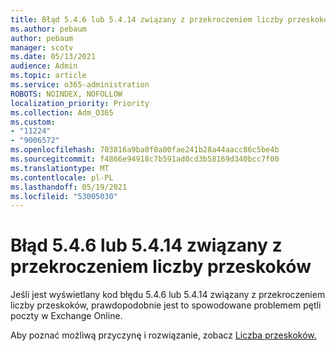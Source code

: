 ```yaml
---
title: Błąd 5.4.6 lub 5.4.14 związany z przekroczeniem liczby przeskoków
ms.author: pebaum
author: pebaum
manager: scotv
ms.date: 05/13/2021
audience: Admin
ms.topic: article
ms.service: o365-administration
ROBOTS: NOINDEX, NOFOLLOW
localization_priority: Priority
ms.collection: Adm_O365
ms.custom:
- "11224"
- "9006572"
ms.openlocfilehash: 703816a9ba0f0a00fae241b28a44aacc86c5be4b
ms.sourcegitcommit: f4866e94918c7b591ad0cd3b58169d340bcc7f00
ms.translationtype: MT
ms.contentlocale: pl-PL
ms.lasthandoff: 05/19/2021
ms.locfileid: "53005030"
---
```

# <a name="error-546-or-5414-related-to-hop-count-exceeded"></a>Błąd 5.4.6 lub 5.4.14 związany z przekroczeniem liczby przeskoków

Jeśli jest wyświetlany kod błędu 5.4.6 lub 5.4.14 związany z przekroczeniem liczby przeskoków, prawdopodobnie jest to spowodowane problemem pętli poczty w Exchange Online.

Aby poznać możliwą przyczynę i rozwiązanie, zobacz [Liczba przeskoków.](/exchange/mail-flow-best-practices/non-delivery-reports-in-exchange-online/fix-error-code-5-4-6-through-5-4-20-in-exchange-online)